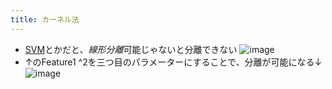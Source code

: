 ```yaml
---
title: カーネル法
---
```


* [SVM](SVM.md)とかだと、*線形分離*可能じゃないと分離できない
  ![image](https://gyazo.com/6ab57d50004180bd7b9b12652b3c254f/thumb/1000)
* ↑のFeature1 ^2を三つ目のパラメーターにすることで、分離が可能になる↓
  ![image](https://gyazo.com/351d47d10132fc07256deca8eaf94962/thumb/1000)
